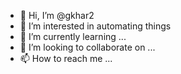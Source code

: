 - 👋 Hi, I’m @gkhar2
- 👀 I’m interested in automating things
- 🌱 I’m currently learning ...
- 💞️ I’m looking to collaborate on ...
- 📫 How to reach me ...

<!---
gkhar2/gkhar2 is a ✨ special ✨ repository because its `README.md` (this file) appears on your GitHub profile.
You can click the Preview link to take a look at your changes.
--->
